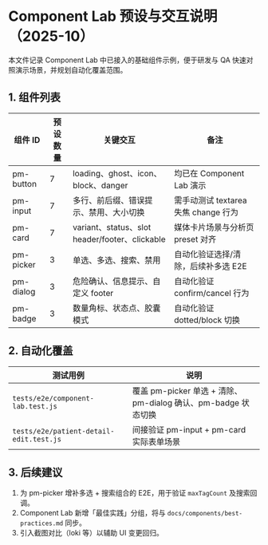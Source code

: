 # Component Lab 预设与交互说明（2025-10）

本文件记录 Component Lab 中已接入的基础组件示例，便于研发与 QA 快速对照演示场景，并规划自动化覆盖范围。

## 1. 组件列表

| 组件 ID   | 预设数量 | 关键交互                                                       | 备注                                 |
|-----------|----------|----------------------------------------------------------------|--------------------------------------|
| pm-button | 7        | loading、ghost、icon、block、danger                           | 均已在 Component Lab 演示            |
| pm-input  | 7        | 多行、前后缀、错误提示、禁用、大小切换                        | 需手动测试 textarea 失焦 change 行为 |
| pm-card   | 7        | variant、status、slot header/footer、clickable                | 媒体卡片场景与分析页 preset 对齐     |
| pm-picker | 3        | 单选、多选、搜索、禁用                                        | 自动化验证选择/清除，后续补多选 E2E  |
| pm-dialog | 3        | 危险确认、信息提示、自定义 footer                             | 自动化验证 confirm/cancel 行为       |
| pm-badge  | 3        | 数量角标、状态点、胶囊模式                                    | 自动化验证 dotted/block 切换         |

## 2. 自动化覆盖

| 测试用例                      | 说明                                    |
|-------------------------------|-----------------------------------------|
| `tests/e2e/component-lab.test.js` | 覆盖 pm-picker 单选 + 清除、pm-dialog 确认、pm-badge 状态切换 |
| `tests/e2e/patient-detail-edit.test.js` | 间接验证 pm-input + pm-card 实际表单场景   |

## 3. 后续建议

1. 为 pm-picker 增补多选 + 搜索组合的 E2E，用于验证 `maxTagCount` 及搜索回调。
2. Component Lab 新增「最佳实践」分组，将与 `docs/components/best-practices.md` 同步。
3. 引入截图对比（loki 等）以辅助 UI 变更回归。

